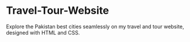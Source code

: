 # Travel-Tour-Website
Explore the Pakistan best cities seamlessly on my travel and tour website, designed with HTML and CSS.
